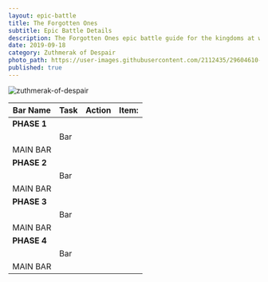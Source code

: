 ```yaml
---
layout: epic-battle
title: The Forgotten Ones
subtitle: Epic Battle Details
description: The Forgotten Ones epic battle guide for the kingdoms at war game
date: 2019-09-18
category: Zuthmerak of Despair
photo_path: https://user-images.githubusercontent.com/2112435/29604610-471b689c-87a5-11e7-8ad0-3d772db8852d.png
published: true
---
```

![zuthmerak-of-despair](https://user-images.githubusercontent.com/2112435/29604610-471b689c-87a5-11e7-8ad0-3d772db8852d.png)

| Bar Name | Task | Action | Item: |
| --- | --- | --- | --- |
| __PHASE 1__ | | | |
| | Bar | | |
| MAIN BAR | | | |
| __PHASE 2__ | | | |
| | Bar | | |
| MAIN BAR | | | |
| __PHASE 3__ | | | |
| | Bar | | |
| MAIN BAR | | | |
| __PHASE 4__ | | | |
| | Bar | | |
| MAIN BAR | | | 

